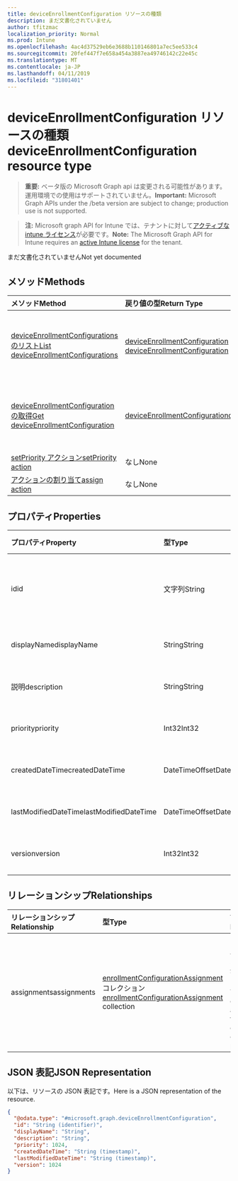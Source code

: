 ```yaml
---
title: deviceEnrollmentConfiguration リソースの種類
description: まだ文書化されていません
author: tfitzmac
localization_priority: Normal
ms.prod: Intune
ms.openlocfilehash: 4ac4d37529eb6e3688b110146801a7ec5ee533c4
ms.sourcegitcommit: 20fef447f7e658a454a3887ea49746142c22e45c
ms.translationtype: MT
ms.contentlocale: ja-JP
ms.lasthandoff: 04/11/2019
ms.locfileid: "31801401"
---
```

# <a name="deviceenrollmentconfiguration-resource-type"></a><span data-ttu-id="638a8-103">deviceEnrollmentConfiguration リソースの種類</span><span class="sxs-lookup"><span data-stu-id="638a8-103">deviceEnrollmentConfiguration resource type</span></span>

> <span data-ttu-id="638a8-104">**重要:** ベータ版の Microsoft Graph api は変更される可能性があります。運用環境での使用はサポートされていません。</span><span class="sxs-lookup"><span data-stu-id="638a8-104">**Important:** Microsoft Graph APIs under the /beta version are subject to change; production use is not supported.</span></span>

> <span data-ttu-id="638a8-105">**注:** Microsoft graph API for Intune では、テナントに対して[アクティブな intune ライセンス](https://go.microsoft.com/fwlink/?linkid=839381)が必要です。</span><span class="sxs-lookup"><span data-stu-id="638a8-105">**Note:** The Microsoft Graph API for Intune requires an [active Intune license](https://go.microsoft.com/fwlink/?linkid=839381) for the tenant.</span></span>

<span data-ttu-id="638a8-106">まだ文書化されていません</span><span class="sxs-lookup"><span data-stu-id="638a8-106">Not yet documented</span></span>

## <a name="methods"></a><span data-ttu-id="638a8-107">メソッド</span><span class="sxs-lookup"><span data-stu-id="638a8-107">Methods</span></span>
|<span data-ttu-id="638a8-108">メソッド</span><span class="sxs-lookup"><span data-stu-id="638a8-108">Method</span></span>|<span data-ttu-id="638a8-109">戻り値の型</span><span class="sxs-lookup"><span data-stu-id="638a8-109">Return Type</span></span>|<span data-ttu-id="638a8-110">説明</span><span class="sxs-lookup"><span data-stu-id="638a8-110">Description</span></span>|
|:---|:---|:---|
|[<span data-ttu-id="638a8-111">deviceEnrollmentConfigurations のリスト</span><span class="sxs-lookup"><span data-stu-id="638a8-111">List deviceEnrollmentConfigurations</span></span>](../api/intune-onboarding-deviceenrollmentconfiguration-list.md)|<span data-ttu-id="638a8-112">[deviceEnrollmentConfiguration](../resources/intune-onboarding-deviceenrollmentconfiguration.md) コレクション</span><span class="sxs-lookup"><span data-stu-id="638a8-112">[deviceEnrollmentConfiguration](../resources/intune-onboarding-deviceenrollmentconfiguration.md) collection</span></span>|<span data-ttu-id="638a8-113">[deviceEnrollmentConfiguration](../resources/intune-onboarding-deviceenrollmentconfiguration.md) オブジェクトのプロパティとリレーションシップをリストします。</span><span class="sxs-lookup"><span data-stu-id="638a8-113">List properties and relationships of the [deviceEnrollmentConfiguration](../resources/intune-onboarding-deviceenrollmentconfiguration.md) objects.</span></span>|
|[<span data-ttu-id="638a8-114">deviceEnrollmentConfiguration の取得</span><span class="sxs-lookup"><span data-stu-id="638a8-114">Get deviceEnrollmentConfiguration</span></span>](../api/intune-onboarding-deviceenrollmentconfiguration-get.md)|[<span data-ttu-id="638a8-115">deviceEnrollmentConfiguration</span><span class="sxs-lookup"><span data-stu-id="638a8-115">deviceEnrollmentConfiguration</span></span>](../resources/intune-onboarding-deviceenrollmentconfiguration.md)|<span data-ttu-id="638a8-116">[deviceEnrollmentConfiguration](../resources/intune-onboarding-deviceenrollmentconfiguration.md) オブジェクトのプロパティとリレーションシップを読み取ります。</span><span class="sxs-lookup"><span data-stu-id="638a8-116">Read properties and relationships of the [deviceEnrollmentConfiguration](../resources/intune-onboarding-deviceenrollmentconfiguration.md) object.</span></span>|
|[<span data-ttu-id="638a8-117">setPriority アクション</span><span class="sxs-lookup"><span data-stu-id="638a8-117">setPriority action</span></span>](../api/intune-onboarding-deviceenrollmentconfiguration-setpriority.md)|<span data-ttu-id="638a8-118">なし</span><span class="sxs-lookup"><span data-stu-id="638a8-118">None</span></span>|<span data-ttu-id="638a8-119">まだ文書化されていません</span><span class="sxs-lookup"><span data-stu-id="638a8-119">Not yet documented</span></span>|
|[<span data-ttu-id="638a8-120">アクションの割り当て</span><span class="sxs-lookup"><span data-stu-id="638a8-120">assign action</span></span>](../api/intune-onboarding-deviceenrollmentconfiguration-assign.md)|<span data-ttu-id="638a8-121">なし</span><span class="sxs-lookup"><span data-stu-id="638a8-121">None</span></span>|<span data-ttu-id="638a8-122">まだ文書化されていません</span><span class="sxs-lookup"><span data-stu-id="638a8-122">Not yet documented</span></span>|

## <a name="properties"></a><span data-ttu-id="638a8-123">プロパティ</span><span class="sxs-lookup"><span data-stu-id="638a8-123">Properties</span></span>
|<span data-ttu-id="638a8-124">プロパティ</span><span class="sxs-lookup"><span data-stu-id="638a8-124">Property</span></span>|<span data-ttu-id="638a8-125">型</span><span class="sxs-lookup"><span data-stu-id="638a8-125">Type</span></span>|<span data-ttu-id="638a8-126">説明</span><span class="sxs-lookup"><span data-stu-id="638a8-126">Description</span></span>|
|:---|:---|:---|
|<span data-ttu-id="638a8-127">id</span><span class="sxs-lookup"><span data-stu-id="638a8-127">id</span></span>|<span data-ttu-id="638a8-128">文字列</span><span class="sxs-lookup"><span data-stu-id="638a8-128">String</span></span>|<span data-ttu-id="638a8-129">登録ステータスページの構成の Id</span><span class="sxs-lookup"><span data-stu-id="638a8-129">Id of the Enrollment Status Page configuration</span></span>|
|<span data-ttu-id="638a8-130">displayName</span><span class="sxs-lookup"><span data-stu-id="638a8-130">displayName</span></span>|<span data-ttu-id="638a8-131">String</span><span class="sxs-lookup"><span data-stu-id="638a8-131">String</span></span>|<span data-ttu-id="638a8-132">まだ文書化されていません</span><span class="sxs-lookup"><span data-stu-id="638a8-132">Not yet documented</span></span>|
|<span data-ttu-id="638a8-133">説明</span><span class="sxs-lookup"><span data-stu-id="638a8-133">description</span></span>|<span data-ttu-id="638a8-134">String</span><span class="sxs-lookup"><span data-stu-id="638a8-134">String</span></span>|<span data-ttu-id="638a8-135">まだ文書化されていません</span><span class="sxs-lookup"><span data-stu-id="638a8-135">Not yet documented</span></span>|
|<span data-ttu-id="638a8-136">priority</span><span class="sxs-lookup"><span data-stu-id="638a8-136">priority</span></span>|<span data-ttu-id="638a8-137">Int32</span><span class="sxs-lookup"><span data-stu-id="638a8-137">Int32</span></span>|<span data-ttu-id="638a8-138">まだ文書化されていません</span><span class="sxs-lookup"><span data-stu-id="638a8-138">Not yet documented</span></span>|
|<span data-ttu-id="638a8-139">createdDateTime</span><span class="sxs-lookup"><span data-stu-id="638a8-139">createdDateTime</span></span>|<span data-ttu-id="638a8-140">DateTimeOffset</span><span class="sxs-lookup"><span data-stu-id="638a8-140">DateTimeOffset</span></span>|<span data-ttu-id="638a8-141">まだ文書化されていません</span><span class="sxs-lookup"><span data-stu-id="638a8-141">Not yet documented</span></span>|
|<span data-ttu-id="638a8-142">lastModifiedDateTime</span><span class="sxs-lookup"><span data-stu-id="638a8-142">lastModifiedDateTime</span></span>|<span data-ttu-id="638a8-143">DateTimeOffset</span><span class="sxs-lookup"><span data-stu-id="638a8-143">DateTimeOffset</span></span>|<span data-ttu-id="638a8-144">まだ文書化されていません</span><span class="sxs-lookup"><span data-stu-id="638a8-144">Not yet documented</span></span>|
|<span data-ttu-id="638a8-145">version</span><span class="sxs-lookup"><span data-stu-id="638a8-145">version</span></span>|<span data-ttu-id="638a8-146">Int32</span><span class="sxs-lookup"><span data-stu-id="638a8-146">Int32</span></span>|<span data-ttu-id="638a8-147">まだ文書化されていません</span><span class="sxs-lookup"><span data-stu-id="638a8-147">Not yet documented</span></span>|

## <a name="relationships"></a><span data-ttu-id="638a8-148">リレーションシップ</span><span class="sxs-lookup"><span data-stu-id="638a8-148">Relationships</span></span>
|<span data-ttu-id="638a8-149">リレーションシップ</span><span class="sxs-lookup"><span data-stu-id="638a8-149">Relationship</span></span>|<span data-ttu-id="638a8-150">型</span><span class="sxs-lookup"><span data-stu-id="638a8-150">Type</span></span>|<span data-ttu-id="638a8-151">説明</span><span class="sxs-lookup"><span data-stu-id="638a8-151">Description</span></span>|
|:---|:---|:---|
|<span data-ttu-id="638a8-152">assignments</span><span class="sxs-lookup"><span data-stu-id="638a8-152">assignments</span></span>|<span data-ttu-id="638a8-153">[enrollmentConfigurationAssignment](../resources/intune-onboarding-enrollmentconfigurationassignment.md) コレクション</span><span class="sxs-lookup"><span data-stu-id="638a8-153">[enrollmentConfigurationAssignment](../resources/intune-onboarding-enrollmentconfigurationassignment.md) collection</span></span>|<span data-ttu-id="638a8-154">デバイスの構成プロファイルのグループ割り当てのリストです。</span><span class="sxs-lookup"><span data-stu-id="638a8-154">The list of group assignments for the device configuration profile.</span></span>|

## <a name="json-representation"></a><span data-ttu-id="638a8-155">JSON 表記</span><span class="sxs-lookup"><span data-stu-id="638a8-155">JSON Representation</span></span>
<span data-ttu-id="638a8-156">以下は、リソースの JSON 表記です。</span><span class="sxs-lookup"><span data-stu-id="638a8-156">Here is a JSON representation of the resource.</span></span>
<!-- {
  "blockType": "resource",
  "keyProperty": "id",
  "@odata.type": "microsoft.graph.deviceEnrollmentConfiguration"
}
-->
``` json
{
  "@odata.type": "#microsoft.graph.deviceEnrollmentConfiguration",
  "id": "String (identifier)",
  "displayName": "String",
  "description": "String",
  "priority": 1024,
  "createdDateTime": "String (timestamp)",
  "lastModifiedDateTime": "String (timestamp)",
  "version": 1024
}
```





